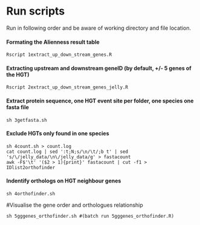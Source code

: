 # Run scripts 
Run in following order and be aware of working directory and file location.

#### Formating the Alienness result table
```
Rscript 1extract_up_down_stream_genes.R 
```
#### Extracting upstream and downstream geneID (by default, +/- 5 genes of the HGT)
```
Rscript 2extract_up_down_stream_genes_jelly.R 
```
#### Extract protein sequence, one HGT event site per folder, one species one fasta file
```
sh 3getfasta.sh
```
#### Exclude HGTs only found in one species
```
sh 4count.sh > count.log
cat count.log | sed ':t;N;s/\n/\t/;b t' | sed 's/\/jelly_data/\n\/jelly_data/g' > fastacount
awk -F$'\t' '($2 > 1){print}' fastacount | cut -f1 > IDlist2orthofinder
```
#### Indentify orthologs on HGT neighbour genes
```
sh 4orthofinder.sh
```
#Visualise the gene order and orthologues relationship
```
sh 5gggenes_orthofinder.sh #(batch run 5gggenes_orthofinder.R)
```

